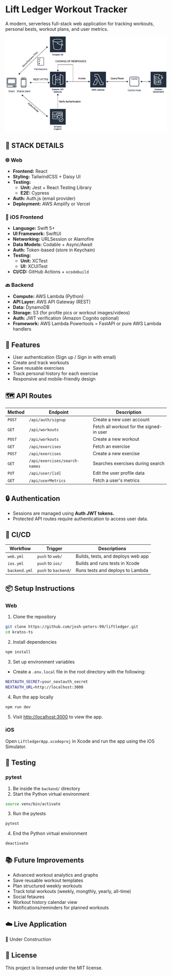 # Lift Ledger Workout Tracker

A modern, serverless full-stack web application for tracking workouts, personal bests, workout plans, and user metrics.

![Project Architecture](docs/AWSServerlessArchitecture.drawio.png)

## 🧱 STACK DETAILS
### 🌐 Web
- **Frontend:** React
- **Styling:** TailwindCSS + Daisy UI
- **Testing:**
  - **Unit:** Jest + React Testing Library
  - **E2E:** Cypress
- **Auth:** Auth.js (email provider)
- **Deployment:** AWS Amplify or Vercel
### 📱 iOS Frontend
- **Language:** Swift 5+
- **UI Framework:** SwiftUI
- **Networking:** URLSession or Alamofire
- **Data Models:** Codable + Async/Await
- **Auth:** Token-based (store in Keychain)
- **Testing:**
  - **Unit:** XCTest
  - **UI:** XCUITest
- **CI/CD:** GitHub Actions + `xcodebuild`
### 🔙 Backend
- **Compute:** AWS Lambda (Python)
- **API Layer:** AWS API Gateway (REST)
- **Data:** DynamoDB
- **Storage:** S3 (for profile pics or workout images/videos)
- **Auth:** JWT verification (Amazon Cognito optional)
- **Framework:** AWS Lambda Powertools = FastAPI or pure AWS Lambda handlers

## 🚀 Features
- User authentication (Sign up / Sign in with email)
- Create and track workouts
- Save reusable exercises
- Track personal history for each exercise
- Responsive and mobile-friendly design

## 🗺️ API Routes
| Method | Endpoint | Description
| --- | --- | --- |
| `POST` | `/api/auth/signup`            | Create a new user account                |
| `GET`  | `/api/workouts`               | Fetch all workout for the signed-in user |
| `POST` | `/api/workouts`               | Create a new workout                     |
| `GET`  | `/api/exercises`              | Fetch an exercise                        |
| `POST` | `/api/exercises`              | Create a new exercise                    |
| `GET`  | `/api/exercises/search-names` | Searches exercises during search         |
| `PUT`  | `/api/user/[id]`              | Edit the user profile data               |
| `GET`  | `/api/userMetrics`            | Fetch a user's metrics                   |

## 🔒 Authentication
- Sessions are managed using **Auth JWT tokens.**
- Protected API routes require authentication to access user data.

## 🚦 CI/CD
| Workflow | Trigger | Descriptions
| --- | --- | --- |
| `web.yml` | `push` to `web/` | Builds, tests, and deploys web app |
| `ios.yml` | `push` to `ios/` | Builds and runs tests in Xcode     |
| `backend.yml` | `push` to `backend/` | Runs tests and deploys to Lambda |

## 📦 Setup Instructions
### Web
1. Clone the repository
```bash
git clone https://github.com/josh-peters-99/liftledger.git
cd kratos-ts
```
2. Install dependencies
```bash
npm install
```
3. Set up environment variables
  - Create a `.env.local` file in the root directory with the following:
```bash
NEXTAUTH_SECRET=your_nextauth_secret
NEXTAUTH_URL=http://localhost:3000
```
4. Run the app locally
```bash
npm run dev
```
5. Visit [http://localhost:3000](http://localhost:3000) to view the app.
### iOS
Open `LiftledgerApp.xcodeproj` in Xcode and run the app using the iOS Simulator.

## 🧪 Testing
### pytest
1. Be inside the `backend/` directory
2. Start the Python virtual environment
```bash
source venv/bin/activate
```
3. Run the pytests
```bash
pytest
```
4. End the Python virtual environment
```bash
deactivate
```

## 📚 Future Improvements
- Advanced workout analytics and graphs
- Save reusable workout templates
- Plan structured weekly workouts
- Track total workouts (weekly, mongthly, yearly, all-time)
- Social fetaures
- Workout history calendar view
- Notifications/reminders for planned workouts

## ☁️ Live Application
🚧 Under Construction

## 📄 License
This project is licensed under the MIT license.